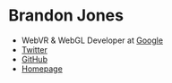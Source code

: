 # Brandon Jones

* WebVR & WebGL Developer at [Google](https://google.com/)
* [Twitter](https://twitter.com/tojiro)
* [GitHub](https://twitter.com/toji)
* [Homepage](http://blog.tojicode.com)
